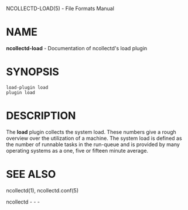 NCOLLECTD-LOAD(5) - File Formats Manual

# NAME

**ncollectd-load** - Documentation of ncollectd's load plugin

# SYNOPSIS

	load-plugin load
	plugin load

# DESCRIPTION

The **load** plugin collects the system load.
These numbers give a rough overview over the utilization of a machine.
The system load is defined as the number of runnable tasks in the run-queue and
is provided by many operating systems as a one, five or fifteen minute average.

# SEE ALSO

ncollectd(1),
ncollectd.conf(5)

ncollectd - - -
